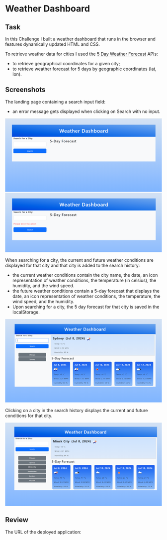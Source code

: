# Weather Dashboard

## Task

In this Challenge I built a weather dashboard that runs in the browser and features dynamically updated HTML and CSS. 

To retrieve weather data for cities I used the [5 Day Weather Forecast](https://openweathermap.org/forecast5) APIs:
- to retrieve geographical coordinates for a given city;
- to retrieve weather forecast for 5 days by geographic coordinates (lat, lon).

## Screenshots

The landing page containing a search input field:
- an error message gets displayed when clicking on Search with no input.

![alt text](images/image.png)
![alt text](images/image-1.png)

When searching for a city, the current and future weather conditions are displayed for that city and that city is added to the search history:
- the current weather conditions contain the city name, the date, an icon representation of weather conditions, the temperature (in celsius), the humidity, and the wind speed.
- the future weather conditions contain a 5-day forecast that displays the date, an icon representation of weather conditions, the temperature, the wind speed, and the humidity.
- Upon searching for a city, the 5 day forecast for that city is saved in the localStorage.

![alt text](images/image-2.png)

Clicking on a city in the search history displays the current and future conditions for that city.

![alt text](images/image-3.png)

## Review

The URL of the deployed application: